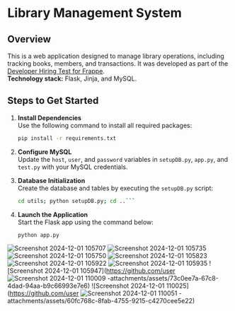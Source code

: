 # **Library Management System**

## **Overview**

This is a web application designed to manage library operations, including tracking books, members, and transactions. 
It was developed as part of the [Developer Hiring Test for Frappe](https://frappe.io/dev-hiring-test).  
**Technology stack:** Flask, Jinja, and MySQL.

## **Steps to Get Started**

1. **Install Dependencies**  
   Use the following command to install all required packages:  
   ```bash
   pip install -r requirements.txt
   ```

2. **Configure MySQL**  
   Update the `host`, `user`, and `password` variables in `setupDB.py`, `app.py`, and `test.py` with your MySQL credentials.  

3. **Database Initialization**  
   Create the database and tables by executing the `setupDB.py` script:  
   ```bash
   cd utils; python setupDB.py; cd ..```

4. **Launch the Application**  
   Start the Flask app using the command below:  
   ```bash
   python app.py
   ```  
![Screenshot 2024-12-01 105707](https://github.com/user-attachments/assets/899b9ab0-94c5-4b36-b1bf-88f3f54654d3)
![Screenshot 2024-12-01 105735](https://github.com/user-attachments/assets/89c25b3a-84c4-4d2f-b023-10a95caa9c3f)
![Screenshot 2024-12-01 105750](https://github.com/user-attachments/assets/f0191511-60ef-4c2e-842a-522aa8edc4ff)
![Screenshot 2024-12-01 105823](https://github.com/user-attachments/assets/25ab6458-9b25-46f7-b83a-81016ba2c382)
![Screenshot 2024-12-01 105922](https://github.com/user-attachments/assets/1e3ce102-9d59-44b9-8f69-41296487461d)
![Screenshot 2024-12-01 105935](https://github.com/user-attachments/assets/4bb806d9-ee62-4648-99f5-e7be912ccdda)
![Screenshot 2024-12-01 105947](https://github.com/user
![Screenshot 2024-12-01 110009](https://github.com/user-attachments/assets/ae52383f-c342-42ed-86f4-2c1026784339)
-attachments/assets/73c0ee7a-67c8-4dad-94aa-b9c66993e7e6)
![Screenshot 2024-12-01 110025](https://github.com/user
![Screenshot 2024-12-01 110051](https://github.com/user-attachments/assets/c21ee5a3-14da-4f44-a20b-f1e6aca44086)
-attachments/assets/60fc768c-8fab-4755-9215-c4270cee5e22)


